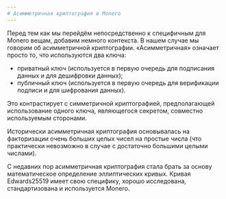 ```yaml
---
# Асимметричная криптография в Monero​
---
```


Перед тем как мы перейдём непосредственно к специфичным для Monero вещам, добавим немного контекста. В нашем случае мы говорим об асимметричной криптографии.
«Асимметричная» означает просто то, что используются два ключа:

* приватный ключ (используется в первую очередь для подписания данных и для дешифровки данных);
* публичный ключ (используется в первую очередь для верификации подписи и для шифрования данных).

Это контрастирует с симметричной криптографией, предполагающей использование одного ключа, являющегося секретом, совместно используемым сторонами.

Исторически асимметричная криптография основывалась на факторизации очень больших целых чисел на простые числа (что практически невозможно в случае с достаточно большими целыми числами).

С недавних пор асимметричная криптография стала брать за основу математическое определение эллиптических кривых.
Кривая Edwards25519 имеет свою специфику, хорошо исследована, стандартизована и используется Monero.